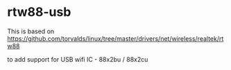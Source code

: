 # rtw88-usb

This is based on 
https://github.com/torvalds/linux/tree/master/drivers/net/wireless/realtek/rtw88

to add support for USB wifi IC - 88x2bu / 88x2cu



